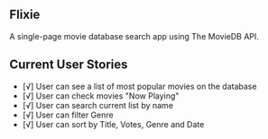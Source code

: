 ## Flixie

A single-page movie database search app using The MovieDB API.

## Current User Stories

- [√] User can see a list of most popular movies on the database
- [√] User can check movies "Now Playing"
- [√] User can search current list by name
- [√] User can filter Genre
- [√] User can sort by Title, Votes, Genre and Date
